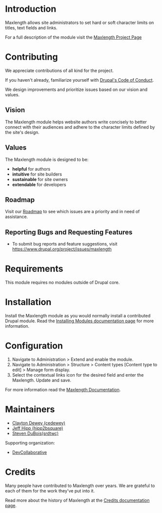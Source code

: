 # Introduction

Maxlength allows site administrators to set hard or soft character limits on titles, text fields and links.

For a full description of the module visit the [Maxlength Project Page](https://www.drupal.org/project/maxlength)

# Contributing

We appreciate contributions of all kind for the project.

If you haven't already, familiarize yourself with [Drupal's Code of Conduct](https://www.drupal.org/dcoc). 

We design improvements and prioritize issues based on our vision and values.

## Vision

The Maxlength module helps website authors write concisely to better connect with their audiences and adhere to the character limits defined by the site's design.


## Values 

The Maxlength module is designed to be:

* **helpful** for authors
* **intuitive** for site builders
* **sustainable** for site owners
* **extendable** for developers

## Roadmap

Visit our [Roadmap](https://www.drupal.org/project/maxlength/issues/3259874) to see which issues are a priority and in need of assistance.

## Reporting Bugs and Requesting Features

* To submit bug reports and feature suggestions, visit https://www.drupal.org/project/issues/maxlength


# Requirements

This module requires no modules outside of Drupal core.


# Installation

Install the Maxlength module as you would normally install a contributed Drupal module. 
Read the [Installing Modules documentation page](https://www.drupal.org/node/1897420) for more information.


# Configuration

1. Navigate to Administration > Extend and enable the module.
2. Navigate to Administration > Structure > Content types [Content type to edit] > Manage form display.
3. Select the contextual links icon for the desired field and enter the Maxlength. Update and save.

For more information read the [Maxlength Documentation](https://www.drupal.org/docs/contributed-modules/maxlength). 

# Maintainers

 * [Clayton Dewey (cedewey)](https://www.drupal.org/u/cedewey)
 * [Jeff Hipp (hipp2bsquare)](https://www.drupal.org/u/hipp2bsquare)
 * [Steven DuBois(srdtwc)](https://www.drupal.org/u/srdtwc)

Supporting organization:

 * [DevCollaborative](https://devcollaborative.com)
 

# Credits

Many people have contributed to Maxlength over years. We are grateful to each of them for the work they've put into it.

Read more about the history of Maxlength at the [Credits documentation page](https://www.drupal.org/docs/contributed-modules/maxlength/credits).
